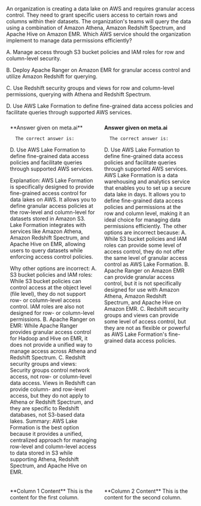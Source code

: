 An organization is creating a data lake on AWS and requires granular access control. They need to grant specific users access to certain rows and columns within their datasets. The organization's teams will query the data using a combination of Amazon Athena, Amazon Redshift Spectrum, and Apache Hive on Amazon EMR. Which AWS service should the organization implement to manage data permissions efficiently?

A. Manage access through S3 bucket policies and IAM roles for row and column-level security.

B. Deploy Apache Ranger on Amazon EMR for granular access control and utilize Amazon Redshift for querying.

C. Use Redshift security groups and views for row and column-level permissions, querying with Athena and Redshift Spectrum.

D. Use AWS Lake Formation to define fine-grained data access policies and facilitate queries through supported AWS services.


<div style="display: flex;">
  <div style="flex: 1; padding: 10px;"> 
      **Answer given on meta.ai**
      
      The correct answer is:
D. Use AWS Lake Formation to define fine-grained data access policies and facilitate queries through supported AWS services.

Explanation:
AWS Lake Formation is specifically designed to provide fine-grained access control for data lakes on AWS. It allows you to define granular access policies at the row-level and column-level for datasets stored in Amazon S3. Lake Formation integrates with services like Amazon Athena, Amazon Redshift Spectrum, and Apache Hive on EMR, allowing users to query datasets while enforcing access control policies.

Why other options are incorrect:
A. S3 bucket policies and IAM roles: While S3 bucket policies can control access at the object level (file level), they do not support row- or column-level access control. IAM roles are also not designed for row- or column-level permissions.
B. Apache Ranger on EMR: While Apache Ranger provides granular access control for Hadoop and Hive on EMR, it does not provide a unified way to manage access across Athena and Redshift Spectrum.
C. Redshift security groups and views: Security groups control network access, not row- or column-level data access. Views in Redshift can provide column- and row-level access, but they do not apply to Athena or Redshift Spectrum, and they are specific to Redshift databases, not S3-based data lakes.
Summary:
AWS Lake Formation is the best option because it provides a unified, centralized approach for managing row-level and column-level access to data stored in S3 while supporting Athena, Redshift Spectrum, and Apache Hive on EMR.
    </div>
    <div style="flex: 1; padding: 10px;">
      **Answer given on meta.ai**
      
      The correct answer is:
D. Use AWS Lake Formation to define fine-grained data access policies and facilitate queries through supported AWS services.
AWS Lake Formation is a data warehousing and analytics service that enables you to set up a secure data lake in days. It allows you to define fine-grained data access policies and permissions at the row and column level, making it an ideal choice for managing data permissions efficiently.
The other options are incorrect because:
A. While S3 bucket policies and IAM roles can provide some level of access control, they do not offer the same level of granular access control as AWS Lake Formation.
B. Apache Ranger on Amazon EMR can provide granular access control, but it is not specifically designed for use with Amazon Athena, Amazon Redshift Spectrum, and Apache Hive on Amazon EMR.
C. Redshift security groups and views can provide some level of access control, but they are not as flexible or powerful as AWS Lake Formation's fine-grained data access policies.
</div>

</div>
<div style="display: flex;">

  <div style="flex: 1; padding: 10px;">
    **Column 1 Content**  
    This is the content for the first column.
  </div>

  <div style="flex: 1; padding: 10px;">
    **Column 2 Content**  
    This is the content for the second column.
  </div>

</div>
